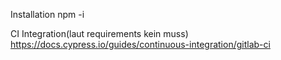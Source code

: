 Installation
npm -i

CI Integration(laut requirements kein muss)
https://docs.cypress.io/guides/continuous-integration/gitlab-ci
